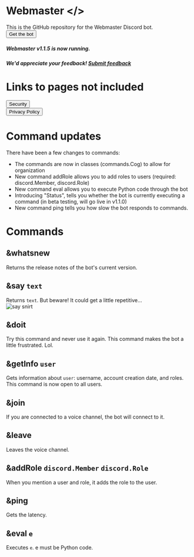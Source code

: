 # Webmaster </>
This is the GitHub repository for the Webmaster Discord bot. <br>
<a href="https://discord.com/api/oauth2/authorize?client_id=908462997687660574&permissions=8&scope=bot"><button>Get the bot</button></a>

##### Webmaster v1.1.5 is now running.

##### We'd appreciate your feedback! <a href="https://forms.gle/jpRsdyQzcKaJtApm8">Submit feedback</a>

# Links to pages not included
<a href="https://webmasterbot.github.io/dragonkind/SECURITY"><button>Security</button></a><br>
<a href="https://webmasterbot.github.io/dragonkind/privacy"><button>Privacy Policy</button></a>

# Command updates
There have been a few changes to commands:
* The commands are now in classes (commands.Cog) to allow for organization
* New command addRole allows you to add roles to users (required: discord.Member, discord.Role)
* New command eval allows you to execute Python code through the bot
* Introducing "Status", tells you whether the bot is currently executing a command (in beta testing, will go live in v1.1.0)
* New command ping tells you how slow the bot responds to commands.

# Commands
## &whatsnew
Returns the release notes of the bot's current version.

## &say `text`
Returns `text`. But beware! It could get a little repetitive... <br>
![say snirt](https://user-images.githubusercontent.com/71795010/156643439-8d07ef25-9e8b-4bdd-8a9c-42f1f26ce71c.png)

## &doit
Try this command and never use it again. This command makes the bot a little frustrated. Lol.

## &getInfo `user`
Gets information about `user`: username, account creation date, and roles. This command is now open to all users.

## &join
If you are connected to a voice channel, the bot will connect to it.

## &leave
Leaves the voice channel.

## &addRole `discord.Member` `discord.Role`
When you mention a user and role, it adds the role to the user.

## &ping
Gets the latency.

## &eval `e`
Executes `e`. e must be Python code.
